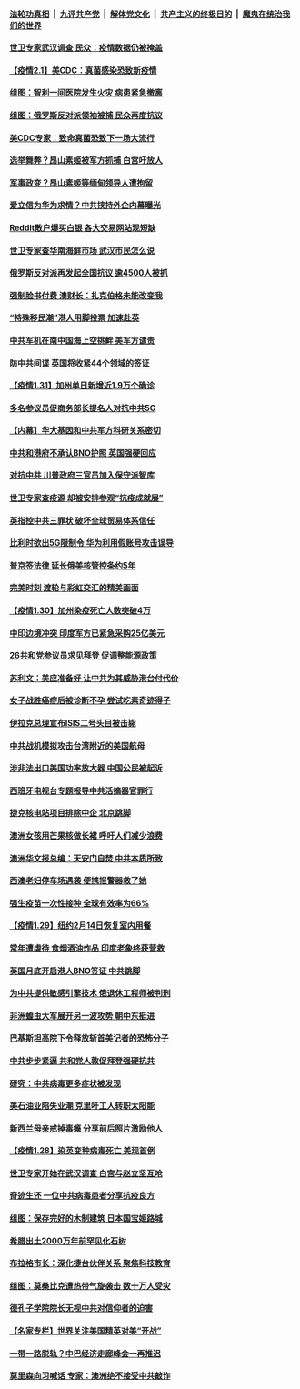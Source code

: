####  [法轮功真相](../../../../basic/blob/master/README.md?t=02012101) &nbsp;|&nbsp; [九评共产党](../../../../9ping.md/blob/master/README.md?t=02012101) &nbsp;|&nbsp; [解体党文化](../../../../jtdwh.md/blob/master/README.md?t=02012101)  &nbsp;|&nbsp; [共产主义的终极目的](../../../../gczydzjmd.md/blob/master/README.md?t=02012101) &nbsp;|&nbsp; [魔鬼在统治我们的世界](../../../../mgztzwmdsj.md/blob/master/README.md?t=02012101) 

#### [世卫专家武汉调查 民众：疫情数据仍被掩盖](../pages/nsc418/n12725553.md?t=02012101) 

#### [【疫情2.1】美CDC：真菌感染恐致新疫情](../pages/nsc418/n12725403.md?t=02012101) 

#### [组图：智利一间医院发生火灾 病患紧急撤离](../pages/nsc418/n12725537.md?t=02012101) 

#### [组图：俄罗斯反对派领袖被捕 民众再度抗议](../pages/nsc418/n12725355.md?t=02012101) 

#### [美CDC专家：致命真菌恐致下一场大流行](../pages/nsc418/n12725249.md?t=02012101) 

#### [选举舞弊？昂山素姬被军方抓捕 白宫吁放人](../pages/nsc418/n12724680.md?t=02012101) 

#### [军事政变？昂山素姬等缅甸领导人遭拘留](../pages/nsc418/n12724649.md?t=02012101) 

#### [爱立信为华为求情？中共挟持外企内幕曝光](../pages/nsc418/n12719129.md?t=02012101) 

#### [Reddit散户爆买白银 各大交易网站现短缺](../pages/nsc418/n12724321.md?t=02012101) 

#### [世卫专家查华南海鲜市场 武汉市民怎么说](../pages/nsc418/n12723993.md?t=02012101) 

#### [俄罗斯反对派再发起全国抗议 逾4500人被抓](../pages/nsc418/n12724252.md?t=02012101) 

#### [强制脸书付费 澳财长：扎克伯格未能改变我](../pages/nsc418/n12724027.md?t=02012101) 

#### [“特殊移民潮”港人用脚投票 加速赴英](../pages/nsc418/n12724068.md?t=02012101) 

#### [中共军机在南中国海上空挑衅 美军方谴责](../pages/nsc418/n12724003.md?t=02012101) 

#### [防中共间谍 英国将收紧44个领域的签证](../pages/nsc418/n12723998.md?t=02012101) 

#### [【疫情1.31】加州单日新增近1.9万个确诊](../pages/nsc418/n12723682.md?t=02012101) 

#### [多名参议员促商务部长提名人对抗中共5G](../pages/nsc418/n12723267.md?t=02012101) 

#### [【内幕】华大基因和中共军方科研关系密切](../pages/nsc418/n12723292.md?t=02012101) 

#### [中共和港府不承认BNO护照 英国强硬回应](../pages/nsc418/n12723188.md?t=02012101) 

#### [对抗中共 川普政府三官员加入保守派智库](../pages/nsc418/n12722964.md?t=02012101) 

#### [世卫专家查疫源 却被安排参观“抗疫成就展”](../pages/nsc418/n12723026.md?t=02012101) 

#### [英指控中共三罪状 破坏全球贸易体系信任](../pages/nsc418/n12722848.md?t=02012101) 

#### [比利时欲出5G限制令 华为利用假账号攻击误导](../pages/nsc418/n12722863.md?t=02012101) 

#### [普京签法律 延长俄美核管控条约5年](../pages/nsc418/n12722672.md?t=02012101) 

#### [完美时刻 渡轮与彩虹交汇的精美画面](../pages/nsc418/n12722304.md?t=02012101) 

#### [【疫情1.30】加州染疫死亡人数突破4万](../pages/nsc418/n12722497.md?t=02012101) 

#### [中印边境冲突 印度军方已紧急采购25亿美元](../pages/nsc418/n12722444.md?t=02012101) 

#### [26共和党参议员求见拜登 促调整能源政策](../pages/nsc418/n12722137.md?t=02012101) 

#### [苏利文：美应准备好 让中共为其威胁港台付代价](../pages/nsc418/n12721328.md?t=02012101) 

#### [女子战胜癌症后被诊断不孕 尝试吃素奇迹得子](../pages/nsc418/n12720267.md?t=02012101) 

#### [伊拉克总理宣布ISIS二号头目被击毙](../pages/nsc418/n12721043.md?t=02012101) 

#### [中共战机模拟攻击台湾附近的美国航母](../pages/nsc418/n12721179.md?t=02012101) 

#### [涉非法出口美国功率放大器 中国公民被起诉](../pages/nsc418/n12721232.md?t=02012101) 

#### [西班牙电视台专题报导中共活摘器官罪行](../pages/nsc418/n12721116.md?t=02012101) 

#### [捷克核电站项目排除中企 北京跳脚](../pages/nsc418/n12721047.md?t=02012101) 

#### [澳洲女孩用芒果核做长裙 呼吁人们减少浪费](../pages/nsc418/n12719437.md?t=02012101) 

#### [澳洲华文报总编：天安门自焚 中共本质所致](../pages/nsc418/n12720728.md?t=02012101) 

#### [西澳老妇停车场遇袭 便携报警器救了她](../pages/nsc418/n12720824.md?t=02012101) 

#### [强生疫苗一次性接种 全球有效率为66%](../pages/nsc418/n12720931.md?t=02012101) 

#### [【疫情1.29】纽约2月14日恢复室内用餐](../pages/nsc418/n12720137.md?t=02012101) 

#### [常年遭虐待 食烟酒油炸品 印度老象终获营救](../pages/nsc418/n12719385.md?t=02012101) 

#### [英国月底开启港人BNO签证 中共跳脚](../pages/nsc418/n12720417.md?t=02012101) 

#### [为中共提供敏感引擎技术 俄退休工程师被判刑](../pages/nsc418/n12719555.md?t=02012101) 

#### [非洲蝗虫大军展开另一波攻势 朝中东挺进](../pages/nsc418/n12719670.md?t=02012101) 

#### [巴基斯坦高院下令释放斩首美记者的恐怖分子](../pages/nsc418/n12718903.md?t=02012101) 

#### [中共步步紧逼 共和党人敦促拜登强硬抗共](../pages/nsc418/n12718635.md?t=02012101) 

#### [研究：中共病毒更多症状被发现](../pages/nsc418/n12718762.md?t=02012101) 

#### [美石油业陷失业潮 克里吁工人转职太阳能](../pages/nsc418/n12718571.md?t=02012101) 

#### [新西兰母亲戒掉毒瘾 分享前后照片激励他人](../pages/nsc418/n12718133.md?t=02012101) 

#### [【疫情1.28】染英变种病毒死亡 美现首例](../pages/nsc418/n12717595.md?t=02012101) 

#### [世卫专家开始在武汉调查 白宫与赵立坚互呛](../pages/nsc418/n12718496.md?t=02012101) 

#### [奇迹生还 一位中共病毒患者分享抗疫良方](../pages/nsc418/n12716783.md?t=02012101) 

#### [组图：保存完好的木制建筑 日本国宝姬路城](../pages/nsc418/n12717302.md?t=02012101) 

#### [希腊出土2000万年前罕见化石树](../pages/nsc418/n12716758.md?t=02012101) 

#### [布拉格市长：深化捷台伙伴关系 聚焦科技教育](../pages/nsc418/n12717611.md?t=02012101) 

#### [组图：莫桑比克遭热带气旋袭击 数十万人受灾](../pages/nsc418/n12717669.md?t=02012101) 

#### [德孔子学院院长无视中共对信仰者的迫害](../pages/nsc418/n12659443.md?t=02012101) 

#### [【名家专栏】世界关注美国精英对美“开战”](../pages/nsc418/n12715623.md?t=02012101) 

#### [一带一路脱轨？中巴经济走廊峰会一再推迟](../pages/nsc418/n12708020.md?t=02012101) 

#### [莫里森向习喊话 专家：澳洲绝不接受中共敲诈](../pages/nsc418/n12716382.md?t=02012101) 


